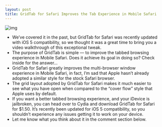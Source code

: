 ```yaml
---
layout: post
title: GridTab for Safari Improves the Tab Experience in Mobile Safari
---
```

![img](http://media.idownloadblog.com/wp-content/uploads/2011/12/GridTab-for-Safari.jpg)
* We’ve covered it in the past, but GridTab for Safari was recently updated with iOS 5 compatibility, so we thought it was a great time to bring you a video walkthrough of this exceptional tweak.
* The purpose of GridTab is simple — to improve the tabbed browsing experience in Mobile Safari. Does it achieve its goal in doing so? Check inside for the answer…
* GridTab for Safari greatly improves the multi-browser window experience in Mobile Safari, in fact, I’m sad that Apple hasn’t already adopted a similar style for the stock Safari browser.
* The grid layout adopted by GridTab for Safari makes it much easier to see what you have open when compared to the “cover flow” style that Apple uses by default.
* If you want a better tabbed browsing experience, and your iDevice is jailbroken, you can head over to Cydia and download GridTab for Safari for $1.50. It’s recently been updated for iOS 5 compatibility, so you shouldn’t experience any issues getting it to work on your device.
* Let me know what you think about it in the comment section below.

